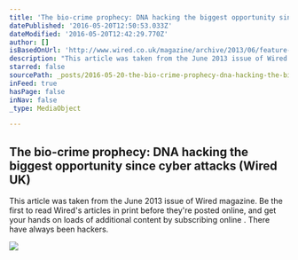 ```yaml
---
title: 'The bio-crime prophecy: DNA hacking the biggest opportunity since cyber attacks (Wired UK)'
datePublished: '2016-05-20T12:50:53.033Z'
dateModified: '2016-05-20T12:42:29.770Z'
author: []
isBasedOnUrl: 'http://www.wired.co.uk/magazine/archive/2013/06/feature-bio-crime/the-bio-crime-prophecy'
description: "This article was taken from the June 2013 issue of Wired magazine. Be the first to read Wired's articles in print before they're posted online, and get your hands on loads of additional content by subscribing online . There have always been hackers."
starred: false
sourcePath: _posts/2016-05-20-the-bio-crime-prophecy-dna-hacking-the-biggest-opportunity.md
inFeed: true
hasPage: false
inNav: false
_type: MediaObject

---
```

<article style=""><h1>The bio-crime prophecy: DNA hacking the biggest opportunity since cyber attacks (Wired UK)</h1><p>This article was taken from the June 2013 issue of Wired magazine. Be the first to read Wired's articles in print before they're posted online, and get your hands on loads of additional content by subscribing online . There have always been hackers.</p><img src="http://cdni.wired.co.uk/620x620/a_c/biocrime1.jpg" /></article>